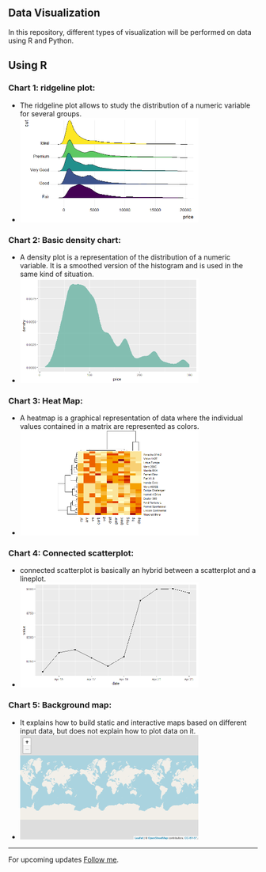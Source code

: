 ## Data Visualization
In this repository, different types of visualization will be performed on data using R and Python.


## Using R
### Chart 1: ridgeline plot: 
 - The ridgeline plot allows to study the distribution of a numeric variable for several groups.
 - <img src="R/images/Ridgeline_Plot.png" width="360" title="Ridgeline Plot"/>

### Chart 2: Basic density chart: 
 - A density plot is a representation of the distribution of a numeric variable. It is a smoothed version of the histogram and is used in the same kind of situation. 
 - <img src="R/images/Basic_density_chart.png" width="360" title="Basic density chart"/>

### Chart 3: Heat Map: 
 - A heatmap is a graphical representation of data where the individual values contained in a matrix are represented as colors.
 - <img src="R/images/Heat_Map.png" width="360" title="Heat Map"/>

### Chart 4: Connected scatterplot: 
 - connected scatterplot is basically an hybrid between a scatterplot and a lineplot.
 - <img src="R/images/Connected_scatterplot.png" width="360" title="Connected scatterplot"/>


### Chart 5: Background map:
 - It explains how to build static and interactive maps based on different input data, but does not explain how to plot data on it.
 - <img src="R/images/Background_map2.png" width="360" title="Background map"/> 
  
-----------

For upcoming updates [Follow me](https://github.com/vijaypurohit322/).
